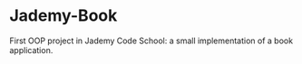 # Jademy-Book
First OOP project in Jademy Code School: a small implementation of a book application.
